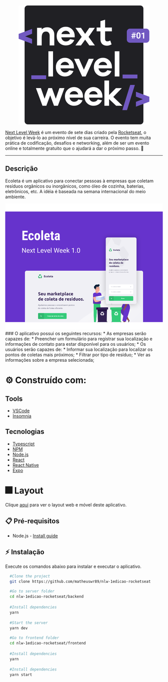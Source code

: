 <!-- PROJECT LOGO -->
<p align="center">
  <a href="https://github.com/matheuswr89/nlw-1edicao-rocketseat">
     <img src=".github/logo.svg" alt="Logo">
  </a>

  [Next Level Week](http://nextlevelweek.com/) é um evento de sete dias criado pela [Rocketseat](https://rocketseat.com.br/), o objetivo é levá-lo ao próximo nível de sua carreira. O evento tem muita prática de codificação, desafios e networking, além de ser um evento online e totalmente gratuito que o ajudará a dar o próximo passo. :rocket:
</p>

***

## Descrição
Ecoleta é um aplicativo para conectar pessoas à empresas que coletam resíduos orgânicos ou inorgânicos, como óleo de cozinha, baterias, eletrônicos, etc. A idéia é baseada na semana internacional do meio ambiente.
<div align="center"><img src=".github/capa.svg" alt="Ecoleta"></div>
### O aplicativo possui os seguintes recursos:
* As empresas serão capazes de:
  * Preencher um formulário para registrar sua localização e informações de contato para estar disponível para os usuários;
* Os usuários serão capazes de:
  * Informar sua localização para localizar os pontos de coletas mais próximos;
  * Filtrar por tipo de resíduo;
  * Ver as informações sobre a empresa selecionada;
  
# :gear: Construído  com:
  ## Tools
  * [VSCode](https://code.visualstudio.com/)
  * [Insomnia](https://insomnia.rest/)

  ## Tecnologias
  * [Typescript](https://www.typescriptlang.org/)
  * [NPM](https://www.npmjs.com/)
  * [Node.js](https://nodejs.org/)
  * [React](https://reactjs.org/)
  * [React Native](https://reactnative.dev/)
  * [Expo](https://expo.io/)

# :fireworks: Layout
Clique [aqui](https://www.figma.com/file/9TlOcj6l7D05fZhU12xWT3/Ecoleta-(Booster)?node-id=0%3A1) para ver o layout web e móvel deste aplicativo.

## :clipboard: Pré-requisitos

* Node.js - [Install guide](https://nodejs.org/en/download/package-manager/)

## :zap: Instalação
Execute os comandos abaixo para instalar e executar o aplicativo.
  ```sh
    #Clone the project
    git clone https://github.com/matheuswr89/nlw-1edicao-rocketseat
  ```

  ```sh
    #Go to server folder
    cd nlw-1edicao-rocketseat/backend

    #Install dependencies
    yarn

    #Start the server
    yarn dev
   ```

  ```sh
    #Go to frontend folder
    cd nlw-1edicao-rocketseat/frontend

    #Install dependencies
    yarn

    #Install dependencies
    yarn start
   ```
